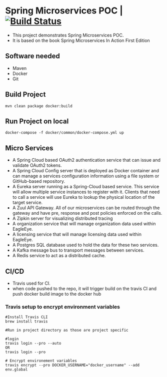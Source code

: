 
# Spring Microservices POC | [![Build Status](https://www.travis-ci.com/ninadbb/spmia.svg?branch=master)](https://www.travis-ci.com/ninadbb/spmia)
- This project demonstrates Spring Microservices POC.
- It is based on the book Spring Microservices In Action First Edition

## Software needed
- Maven
- Docker
- Git  

## Build Project
```
mvn clean package docker:build
```

## Run Project on local
```
docker-compose -f docker/common/docker-compose.yml up
```

## Micro Services
- A Spring Cloud based OAuth2 authentication service that can issue and validate OAuth2 tokens.
- A Spring Cloud Config server that is deployed as Docker container and can manage a services configuration information using a file system or GitHub-based repository.
- A Eureka server running as a Spring-Cloud based service. This service will allow multiple service instances to register with it. Clients that need to call a service will use Eureka to lookup the physical location of the target service.
- A Zuul API Gateway. All of our microservices can be routed through the gateway and have pre, response and post policies enforced on the calls.
- A Zipkin server for visualizing distributed tracing
- A organization service that will manage organization data used within EagleEye.
- A licensing service that will manage licensing data used within EagleEye.
- A Postgres SQL database used to hold the data for these two services.
- A Kafka message bus to transport messages between services.
- A Redis service to act as a distributed cache.

## CI/CD
- Travis used for CI.
- when code pushed to the repo, it will trigger build on the travis CI and push docker build image to the docker hub 
 
### Travis setup to encrypt environment variables
```
#Install Travis CLI
brew install travis

#Run in project directory as those are project specific

#login
travis login --pro --auto
OR
travis login --pro

# Encrypt environement variables
travis encrypt --pro DOCKER_USERNAME="docker_username" --add env.global
```